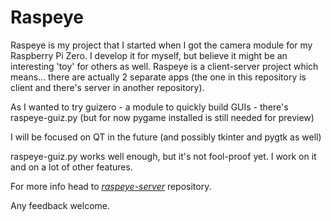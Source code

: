 # Raspeye
Raspeye is my project that I started when I got the camera module for my Raspberry Pi Zero.
I develop it for myself, but believe it might be an interesting 'toy' for others as well.
Raspeye is a client-server project which means... there are actually 2 separate apps (the one in this repository is client and there's server in another repository).

As I wanted to try guizero - a module to quickly build GUIs - there's raspeye-guiz.py (but for now pygame installed is still needed for preview)

I will be focused on QT in the future (and possibly tkinter and pygtk as well)

raspeye-guiz.py works well enough, but it's not fool-proof yet. I work on it and on a lot of other features.

For more info head to [_raspeye-server_](https://github.com/usrbit/raspeye-server) repository.

Any feedback welcome.
